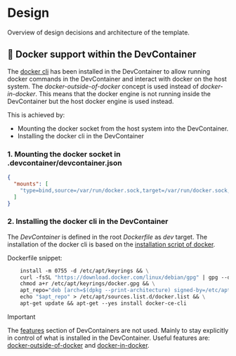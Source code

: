# Design

Overview of design decisions and architecture of the template.

## 🐳 Docker support within the DevContainer

The [docker cli](https://docs.docker.com/engine/reference/commandline/cli/) has been installed in the DevContainer to 
allow running docker commands in the DevContainer and interact with docker on the host system. The 
*docker-outside-of-docker* concept is used instead of *docker-in-docker*. This means that the docker engine is not 
running inside the DevContainer but the host docker engine is used instead. 

This is achieved by:
- Mounting the docker socket from the host system into the DevContainer.
- Installing the docker cli in the DevContainer

### 1. Mounting the docker socket in .devcontainer/devcontainer.json
```json
{
  "mounts": [
    "type=bind,source=/var/run/docker.sock,target=/var/run/docker.sock,consistency=consistent"
  ]
}
```

### 2. Installing the docker cli in the DevContainer

The *DevContainer* is defined in the root *Dockerfile* as *dev* target. The installation of the docker cli is based on 
the [installation script of docker](https://get.docker.com/).

Dockerfile snippet:
```dockerfile
    install -m 0755 -d /etc/apt/keyrings && \
    curl -fsSL "https://download.docker.com/linux/debian/gpg" | gpg --dearmor --yes -o /etc/apt/keyrings/docker.gpg && \
    chmod a+r /etc/apt/keyrings/docker.gpg && \
    apt_repo="deb [arch=$(dpkg --print-architecture) signed-by=/etc/apt/keyrings/docker.gpg] https://download.docker.com/linux/debian bookworm stable" && \
    echo "$apt_repo" > /etc/apt/sources.list.d/docker.list && \
    apt-get update && apt-get --yes install docker-ce-cli
```

> [!IMPORTANT]
>
> The [features](https://containers.dev/features) section of DevContainers are not used. Mainly to stay explicitly in 
> control of what is installed in the DevContainer. Useful features are: 
> [docker-outside-of-docker](https://github.com/devcontainers/features/tree/main/src/docker-outside-of-docker) and 
> [docker-in-docker](https://github.com/devcontainers/features/tree/main/src/docker-in-docker).

